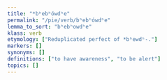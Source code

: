 ```yaml
---
title: "*bʰebʰówdʰe"
permalink: "/pie/verb/bʰebʰówdʰe"
lemma_to_sort: "bʰebʰowdʰe"
klass: verb
etymology: ["Reduplicated perfect of *bʰewdʰ-."]
markers: []
synonyms: []
definitions: ["to have awareness", "to be alert"]
topics: []
---
```

